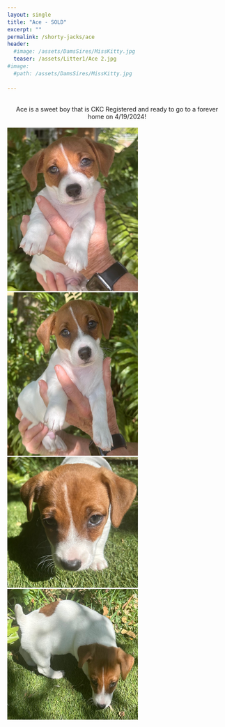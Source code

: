 ```yaml
---
layout: single
title: "Ace - SOLD"
excerpt: ""
permalink: /shorty-jacks/ace
header: 
  #image: /assets/DamsSires/MissKitty.jpg
  teaser: /assets/Litter1/Ace 2.jpg
#image:
  #path: /assets/DamsSires/MissKitty.jpg

---
```

 <br>
 <center>Ace is a sweet boy that is CKC Registered and ready to go to a forever home on 4/19/2024!</center>
<br>
 <img src="/assets/Litter1/Ace 1.jpg" alt="Ace1" style="width:300px;height:375px;">
 <img src="/assets/Litter1/Ace 2.jpg" alt="Ace1" style="width:300px;height:375px;">
 <img src="/assets/Litter1/Ace 5.jpg" alt="Ace1" style="width:300px;height:300px;">
 <img src="/assets/Litter1/Ace 3.jpg" alt="Ace1" style="width:300px;height:300px;">

